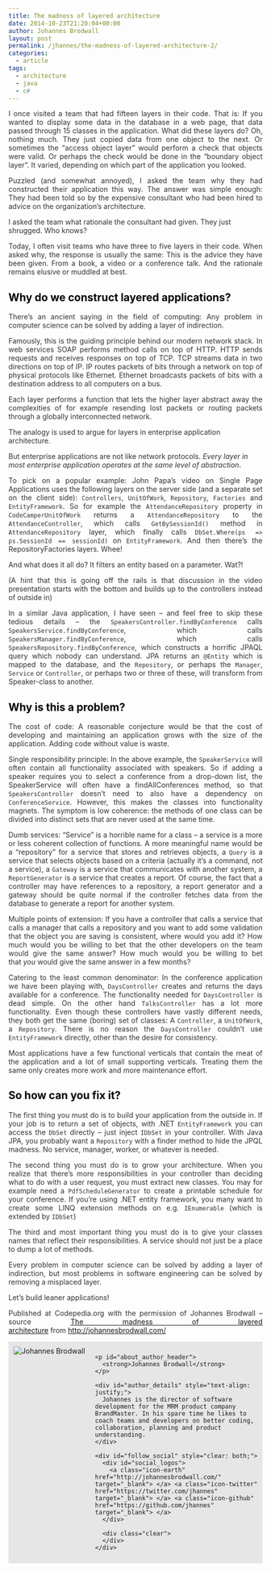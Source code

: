 ```yaml
---
title: The madness of layered architecture
date: 2014-10-23T21:20:04+00:00
author: Johannes Brodwall
layout: post
permalink: /jhannes/the-madness-of-layered-architecture-2/
categories:
  - article
tags:
  - architecture
  - java
  - c#
---
```

<p style="color: #333333; text-align: justify;">
  I once visited a team that had fifteen layers in their code. That is: If you wanted to display some data in the database in a web page, that data passed through 15 classes in the application. What did these layers do? Oh, nothing much. They just copied data from one object to the next. Or sometimes the “access object layer” would perform a check that objects were valid. Or perhaps the check would be done in the “boundary object layer”. It varied, depending on which part of the application you looked.<!--more-->
</p>

<p style="color: #333333; text-align: justify;">
  Puzzled (and somewhat annoyed), I asked the team why they had constructed their application this way. The answer was simple enough: They had been told so by the expensive consultant who had been hired to advice on the organization’s architecture.
</p>

<p style="color: #333333;">
  I asked the team what rationale the consultant had given. They just shrugged. Who knows?
</p>

<p style="color: #333333; text-align: justify;">
  Today, I often visit teams who have three to five layers in their code. When asked why, the response is usually the same: This is the advice they have been given. From a book, a video or a conference talk. And the rationale remains elusive or muddled at best.
</p>

<h2 style="color: #000000;">
  Why do we construct layered applications?
</h2>

<p style="color: #333333; text-align: justify;">
  There’s an ancient saying in the field of computing: Any problem in computer science can be solved by adding a layer of indirection.
</p>

<p style="color: #333333; text-align: justify;">
  Famously, this is the guiding principle behind our modern network stack. In web services SOAP performs method calls on top of HTTP. HTTP sends requests and receives responses on top of TCP. TCP streams data in two directions on top of IP. IP routes packets of bits through a network on top of physical protocols like Ethernet. Ethernet broadcasts packets of bits with a destination address to all computers on a bus.
</p>

<p style="color: #333333; text-align: justify;">
  Each layer performs a function that lets the higher layer abstract away the complexities of for example resending lost packets or routing packets through a globally interconnected network.
</p>

<p style="color: #333333;">
  The analogy is used to argue for layers in enterprise application architecture.
</p>

<p style="color: #333333;">
  But enterprise applications are not like network protocols. <em>Every layer in most enterprise application operates at the same level of abstraction</em>.
</p>

<p style="color: #333333; text-align: justify;">
  To pick on a popular example: John Papa’s video on Single Page Applications uses the following layers on the server side (and a separate set on the client side): <code>Controllers</code>, <code>UnitOfWork</code>, <code>Repository</code>, <code>Factories</code> and <code>EntityFramework</code>. So for example the <code>AttendanceRepository</code> property in <code>CodeCamperUnitOfWork</code> returns a <code>AttendanceRepository</code> to the <code>AttendanceController</code>, which calls <code>GetBySessionId()</code> method in <code>AttendanceRepository</code> layer, which finally calls <code>DbSet.Where(ps =&gt; ps.SessionId == sessionId)</code> on <code>EntityFramework</code>. And then there’s the RepositoryFactories layers. Whee!
</p>

<p style="color: #333333;">
  And what does it all do? It filters an entity based on a parameter. Wat?!
</p>

<p style="color: #333333; text-align: justify;">
  (A hint that this is going off the rails is that discussion in the video presentation starts with the bottom and builds up to the controllers instead of outside in)
</p>

<p style="color: #333333; text-align: justify;">
  In a similar Java application, I have seen – and feel free to skip these tedious details – the <code>SpeakersController.findByConference</code> calls <code>SpeakersService.findByConference</code>, which calls <code>SpeakersManager.findByConference</code>, which calls <code>SpeakersRepository.findByConference</code>, which constructs a horrific JPAQL query which nobody can understand. JPA returns an <code>@Entity</code> which is mapped to the database, and the <code>Repository</code>, or perhaps the <code>Manager</code>, <code>Service</code> or <code>Controller</code>, or perhaps two or three of these, will transform from Speaker-class to another.
</p>

<h2 style="color: #000000;">
  Why is this a problem?
</h2>

<p style="color: #333333; text-align: justify;">
  The cost of code: A reasonable conjecture would be that the cost of developing and maintaining an application grows with the size of the application. Adding code without value is waste.
</p>

<p style="color: #333333; text-align: justify;">
  Single responsibility principle: In the above example, the <code>SpeakerService</code> will often contain all functionality associated with speakers. So if adding a speaker requires you to select a conference from a drop-down list, the SpeakerService will often have a findAllConferences method, so that <code>SpeakersController</code> doesn’t need to also have a dependency on <code>ConferenceService</code>. However, this makes the classes into functionality magnets. The symptom is low coherence: the methods of one class can be divided into distinct sets that are never used at the same time.
</p>

<p style="color: #333333; text-align: justify;">
  Dumb services: “Service” is a horrible name for a class – a service is a more or less coherent collection of functions. A more meaningful name would be a “repository” for a service that stores and retrieves objects, a <code>Query</code> is a service that selects objects based on a criteria (actually it’s a command, not a service), a <code>Gateway</code> is a service that communicates with another system, a <code>ReportGenerator</code> is a service that creates a report. Of course, the fact that a controller may have references to a repository, a report generator and a gateway should be quite normal if the controller fetches data from the database to generate a report for another system.
</p>

<p style="color: #333333; text-align: justify;">
  Multiple points of extension: If you have a controller that calls a service that calls a manager that calls a repository and you want to add some validation that the object you are saving is consistent, where would you add it? How much would you be willing to bet that the other developers on the team would give the same answer? How much would you be willing to bet that <em>you</em> would give the same answer in a few months?
</p>

<p style="color: #333333; text-align: justify;">
  Catering to the least common denominator: In the conference application we have been playing with, <code>DaysController</code> creates and returns the days available for a conference. The functionality needed for <code>DaysController</code> is dead simple. On the other hand <code>TalksController</code> has a lot more functionality. Even though these controllers have vastly different needs, they both get the same (boring) set of classes: A <code>Controller</code>, a <code>UnitOfWork</code>, a <code>Repository</code>. There is no reason the <code>DaysController</code> couldn’t use <code>EntityFramework</code> directly, other than the desire for consistency.
</p>

<p style="color: #333333; text-align: justify;">
  Most applications have a few functional verticals that contain the meat of the application and a lot of small supporting verticals. Treating them the same only creates more work and more maintenance effort.
</p>

<h2 style="color: #000000;">
  So how can you fix it?
</h2>

<p style="color: #333333; text-align: justify;">
  The first thing you must do is to build your application from the outside in. If your job is to return a set of objects, with .NET <code>EntityFramework</code> you can access the <code>DbSet</code> directly – just inject <code>IDbSet</code> in your controller. With Java JPA, you probably want a <code>Repository</code> with a finder method to hide the JPQL madness. No service, manager, worker, or whatever is needed.
</p>

<p style="color: #333333; text-align: justify;">
  The second thing you must do is to grow your architecture. When you realize that there’s more responsibilities in your controller than deciding what to do with a user request, you must extract new classes. You may for example need a <code>PdfScheduleGenerator</code> to create a printable schedule for your conference. If you’re using .NET entity framework, you many want to create some LINQ extension methods on e.g. <code>IEnumerable</code> (which is extended by <code>IDbSet</code>)
</p>

<p style="color: #333333; text-align: justify;">
  The third and most important thing you must do is to give your classes names that reflect their responsibilities. A service should not just be a place to dump a lot of methods.
</p>

<p style="color: #333333; text-align: justify;">
  Every problem in computer science can be solved by adding a layer of indirection, but most problems in software engineering can be solved by removing a misplaced layer.
</p>

<p style="color: #333333;">
  Let’s build leaner applications!
</p>

<p class="note_normal" style="color: #333333; text-align: justify;">
  Published at Codepedia.org with the permission of Johannes Brodwall – source <a title="The madness of layered architecture" href="http://johannesbrodwall.com/2014/07/10/the-madness-of-layered-architecture/" target="_blank">The madness of layered architecture</a> from <a title="http://johannesbrodwall.com/" href="http://johannesbrodwall.com/" target="_blank">http://johannesbrodwall.com/</a>
</p>

<p style="color: #333333;">
  <div id="about_author" style="background-color: #e6e6e6; padding: 10px;">
    <img id="author_portrait" style="float: left; margin-right: 20px;" src="{{site.url}}/images/authors/johannes-brodwall.jpeg" alt="Johannes Brodwall" />

    <p id="about_author_header">
      <strong>Johannes Brodwall</strong>
    </p>

    <div id="author_details" style="text-align: justify;">
      Johannes is the director of software development for the MRM product company BrandMaster. In his spare time he likes to coach teams and developers on better coding, collaboration, planning and product understanding.
    </div>

    <div id="follow_social" style="clear: both;">
      <div id="social_logos">
        <a class="icon-earth" href="http://johannesbrodwall.com/" target="_blank"> </a> <a class="icon-twitter" href="https://twitter.com/jhannes" target="_blank"> </a> <a class="icon-github" href="https://github.com/jhannes" target="_blank"> </a>
      </div>

      <div class="clear">
      </div>
    </div>
  </div>
</p>

